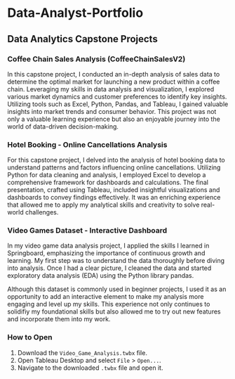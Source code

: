 # Data-Analyst-Portfolio


## Data Analytics Capstone Projects

### Coffee Chain Sales Analysis (CoffeeChainSalesV2)

In this capstone project, I conducted an in-depth analysis of sales data to determine the optimal market for launching a new product within a coffee chain. Leveraging my skills in data analysis and visualization, I explored various market dynamics and customer preferences to identify key insights. Utilizing tools such as Excel, Python, Pandas, and Tableau, I gained valuable insights into market trends and consumer behavior. This project was not only a valuable learning experience but also an enjoyable journey into the world of data-driven decision-making.

### Hotel Booking - Online Cancellations Analysis

For this capstone project, I delved into the analysis of hotel booking data to understand patterns and factors influencing online cancellations. Utilizing Python for data cleaning and analysis, I employed Excel to develop a comprehensive framework for dashboards and calculations. The final presentation, crafted using Tableau, included insightful visualizations and dashboards to convey findings effectively. It was an enriching experience that allowed me to apply my analytical skills and creativity to solve real-world challenges.


### Video Games Dataset - Interactive Dashboard

In my video game data analysis project, I applied the skills I learned in Springboard, emphasizing the importance of continuous growth and learning. My first step was to understand the data thoroughly before diving into analysis. Once I had a clear picture, I cleaned the data and started exploratory data analysis (EDA) using the Python library pandas.

Although this dataset is commonly used in beginner projects, I used it as an opportunity to add an interactive element to make my analysis more engaging and level up my skills. This experience not only continues to solidifiy my foundational skills but also allowed me to try out new features and incorporate them into my work.




### How to Open

1. Download the `Video_Game_Analysis.twbx` file.
2. Open Tableau Desktop and select `File` > `Open...`.
3. Navigate to the downloaded `.twbx` file and open it.
